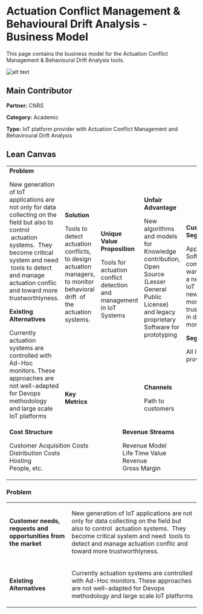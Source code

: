 # Actuation Conflict Management & Behavioural Drift Analysis - Business Model

This page contains the business model for the Actuation Conflict Management & Behavioural Drift Analysis tools.

![alt text](https://github.com/enactproject/ENACTBusinessModel/blob/master/BusinessModels/Images/ACM%26BDA.png)

## Main Contributor

**Partner:** CNRS

**Category:** Academic

**Type:** IoT  platform provider with Actuation Conflict Management and Behaviroural Drift Analysis

## Lean Canvas

<table>
  <tr>
    <td rowspan="2">
      <b>Problem</b>
      <p>New generation of IoT applications are  not only for data collecting on the field but also to control  actuation systems.  They become critical system and need  tools to detect and manage actuation conflic and toward more trustworthlyness. </p>
      <b>Existing Alternatives</b>
      <p>Currently actuation systems are controlled with Ad-Hoc monitors. These approaches are not well-adapted for Devops methodology and  large scale IoT platforms</p>
    </td>
    <td>
      <b>Solution</b>
      <p>Tools to detect actuation conflicts, to design actuation managers, to monitor behavioral drift  of the actuation systems.</p>
    </td>
    <td rowspan="2" colspan="2">
      <b>Unique Value Proposition</b>
      <p>Tools for actuation conflict detection and management in IoT Systems </p>
      <br><br><br><br><br>
    </td>
    <td>
      <b>Unfair Advantage</b>
      <p>New algorithms and models for Knowledge contribution, Open Source (Lesser General Public License) and legacy proprietary Software for prototyping</p>
    </td>
    <td rowspan="2">
      <b>Customer Segments</b>
      <p>App Developers: Software company that wants to provide a new software IoT Platform with new tools for more trustworthlyness in design and monitoring.</p>
      <b>Segments</b>
      <p>All IoT platform providers</p>
    </td>
  </tr>
  <tr>
    <td>
      <b>Key Metrics</b>
      <p> 

</p>
    </td>
    <td>
      <b>Channels</b>
      <p>Path to customers</p>
    </td>
  </tr>
  <tr>
    <td colspan="3">
      <b>Cost Structure</b>
      <p>Customer Acquisition Costs <br>
      Distribution Costs <br>
      Hosting <br>
      People, etc.</p>
    </td>
    <td colspan="3">
      <b>Revenue Streams</b>
      <p>Revenue Model <br>
      Life Time Value <br>
      Revenue <br>
      Gross Margin</p>
    </td>
  </tr>
</table>


### Problem

<table>
  <tr>
    <td rowspan="1">
      <b>Customer needs, requests and opportunities from the market</b>
    </td>
    <td rowspan="1">
      <p>New generation of IoT applications are  not only for data collecting on the field but also to control  actuation systems.  They become critical system and need  tools to detect and manage actuation conflic and toward more trustworthlyness. </p>
    </td>
  </tr>
  <tr>
    <td rowspan="1">
      <b>Existing Alternatives</b> </td>
    <td rowspan="1">
      <p>Currently actuation systems are controlled with Ad-Hoc monitors. These approaches are not well-adapted for Devops methodology and  large scale IoT platforms </p>
    </td>
      </tr>
</table>
